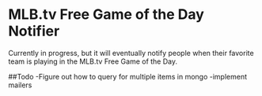 MLB.tv Free Game of the Day Notifier
===================================

Currently in progress, but it will eventually notify people when their favorite team is playing in the MLB.tv Free Game of the Day.

##Todo
-Figure out how to query for multiple items in mongo
-implement mailers
